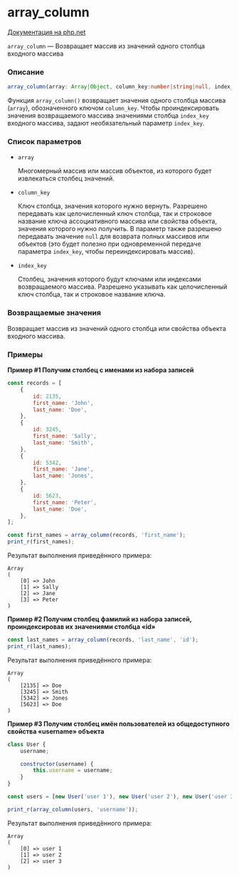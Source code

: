 # array_column

[Документация на php.net](https://www.php.net/manual/ru/function.array-column.php)

`array_column` — Возвращает массив из значений одного столбца входного массива

### Описание

```ts
array_column(array: Array|Object, column_key:number|string|null, index_key:number|string|null = null): Array|Object
```

Функция `array_column()` возвращает значения одного столбца массива (`array`), обозначенного ключом
`column_key`. Чтобы проиндексировать значения возвращаемого массива значениями столбца `index_key`
входного массива, задают необязательный параметр `index_key`.

### Список параметров

-   `array`

    Многомерный массив или массив объектов, из которого будет извлекаться столбец значений.

-   `column_key`

    Ключ столбца, значения которого нужно вернуть. Разрешено передавать как целочисленный ключ
    столбца, так и строковое название ключа ассоциативного массива или свойства объекта, значения
    которого нужно получить. В параметр также разрешено передавать значение `null` для возврата
    полных массивов или объектов (это будет полезно при одновременной передаче параметра
    `index_key`, чтобы переиндексировать массив).

-   `index_key`

    Столбец, значения которого будут ключами или индексами возвращаемого массива. Разрешено
    указывать как целочисленный ключ столбца, так и строковое название ключа.

### Возвращаемые значения

Возвращает массив из значений одного столбца или свойства объекта входного массива.

### Примеры

**Пример #1 Получим столбец с именами из набора записей**

```js
const records = [
    {
        id: 2135,
        first_name: 'John',
        last_name: 'Doe',
    },
    {
        id: 3245,
        first_name: 'Sally',
        last_name: 'Smith',
    },
    {
        id: 5342,
        first_name: 'Jane',
        last_name: 'Jones',
    },
    {
        id: 5623,
        first_name: 'Peter',
        last_name: 'Doe',
    },
];

const first_names = array_column(records, 'first_name');
print_r(first_names);
```

Результат выполнения приведённого примера:

    Array
    (
    	[0] => John
    	[1] => Sally
    	[2] => Jane
    	[3] => Peter
    )

**Пример #2 Получим столбец фамилий из набора записей, проиндексировав их значениями столбца «id»**

```js
const last_names = array_column(records, 'last_name', 'id');
print_r(last_names);
```

Результат выполнения приведённого примера:

    Array
    (
    	[2135] => Doe
    	[3245] => Smith
    	[5342] => Jones
    	[5623] => Doe
    )

**Пример #3 Получим столбец имён пользователей из общедоступного свойства «username» объекта**

```js
class User {
    username;

    constructor(username) {
        this.username = username;
    }
}

const users = [new User('user 1'), new User('user 2'), new User('user 3')];

print_r(array_column(users, 'username'));
```

Результат выполнения приведённого примера:

    Array
    (
    	[0] => user 1
    	[1] => user 2
    	[2] => user 3
    )
